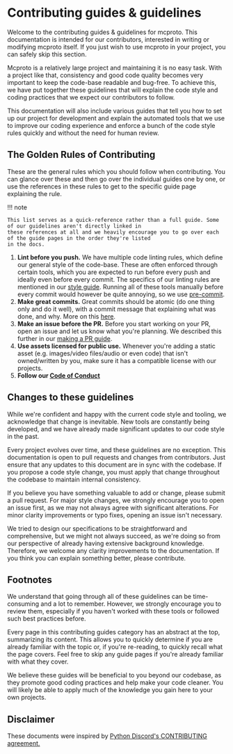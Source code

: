 # Contributing guides & guidelines

Welcome to the contributing guides & guidelines for mcproto. This documentation is intended for our contributors,
interested in writing or modifying mcproto itself. If you just wish to use mcproto in your project, you can safely skip
this section.

Mcproto is a relatively large project and maintaining it is no easy task. With a project like that, consistency and
good code quality becomes very important to keep the code-base readable and bug-free. To achieve this, we have put
together these guidelines that will explain the code style and coding practices that we expect our contributors to
follow.

This documentation will also include various guides that tell you how to set up our project for development and explain
the automated tools that we use to improve our coding experience and enforce a bunch of the code style rules quickly
and without the need for human review.

## The Golden Rules of Contributing

These are the general rules which you should follow when contributing. You can glance over these and then go over the
individual guides one by one, or use the references in these rules to get to the specific guide page explaining the
rule.

!!! note

    This list serves as a quick-reference rather than a full guide. Some of our guidelines aren't directly linked in
    these references at all and we heavily encourage you to go over each of the guide pages in the order they're listed
    in the docs.

1. **Lint before you push.** We have multiple code linting rules, which define our general style of the code-base.
   These are often enforced through certain tools, which you are expected to run before every push and ideally even
   before every commit. The specifics of our linting rules are mentioned in our [style guide](./style-guide.md).
   Running all of these tools manually before every commit would however be quite annoying, so we use
   [pre-commit](./precommit.md).
2. **Make great commits.** Great commits should be atomic (do one thing only and do it well), with a commit message
   that explaining what was done, and why. More on this [here](./great-commits.md).
3. **Make an issue before the PR.** Before you start working on your PR, open an issue and let us know what you're
   planning. We described this further in our [making a PR guide](../making-a-pr.md##get-assigned-to-the-issue).
4. **Use assets licensed for public use.** Whenever you're adding a static asset (e.g. images/video files/audio or
   even code) that isn't owned/written by you, make sure it has a compatible license with our projects.
5. **Follow our [Code of Conduct](../../community/code-of-conduct.md)**

## Changes to these guidelines

While we're confident and happy with the current code style and tooling, we acknowledge that change is inevitable. New
tools are constantly being developed, and we have already made significant updates to our code style in the past.

Every project evolves over time, and these guidelines are no exception. This documentation is open to pull requests and
changes from contributors. Just ensure that any updates to this document are in sync with the codebase. If you propose
a code style change, you must apply that change throughout the codebase to maintain internal consistency.

If you believe you have something valuable to add or change, please submit a pull request. For major style changes, we
strongly encourage you to open an issue first, as we may not always agree with significant alterations. For minor
clarity improvements or typo fixes, opening an issue isn't necessary.

We tried to design our specifications to be straightforward and comprehensive, but we might not always succeed, as
we're doing so from our perspective of already having extensive background knowledge. Therefore, we welcome any clarity
improvements to the documentation. If you think you can explain something better, please contribute.

## Footnotes

We understand that going through all of these guidelines can be time-consuming and a lot to remember. However, we
strongly encourage you to review them, especially if you haven't worked with these tools or followed such best
practices before.

Every page in this contributing guides category has an abstract at the top, summarizing its content. This allows you to
quickly determine if you are already familiar with the topic or, if you're re-reading, to quickly recall what the page
covers. Feel free to skip any guide pages if you're already familiar with what they cover.

We believe these guides will be beneficial to you beyond our codebase, as they promote good coding practices and help
make your code cleaner. You will likely be able to apply much of the knowledge you gain here to your own projects.

## Disclaimer

These documents were inspired by [Python Discord's CONTRIBUTING agreement.][pydis-contributing]

[pydis-contributing]: https://github.com/python-discord/bot/blob/master/CONTRIBUTING.md
